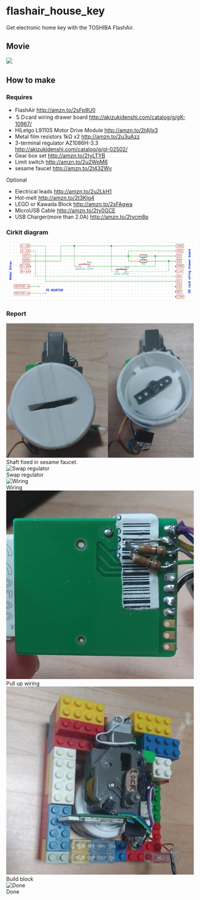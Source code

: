 # flashair_house_key
Get electronic home key with the TOSHIBA FlashAir.

## Movie
[![](http://img.youtube.com/vi/5deLVK1l3IE/0.jpg)](https://www.youtube.com/watch?v=5deLVK1l3IE)

## How to make
### Requires
* FlashAir http://amzn.to/2sFp9U0
* ＳＤcard wiring drawer board http://akizukidenshi.com/catalog/g/gK-10967/
* HiLetgo L9110S Motor Drive Module http://amzn.to/2t4jIx3
* Metal film resistors 1kΩ x2 http://amzn.to/2u3uAzz
* 3-terminal regulator AZ1086H-3.3 http://akizukidenshi.com/catalog/g/gI-02502/
* Gear box set http://amzn.to/2tyLTYB
* Limit switch http://amzn.to/2u2WqM6
* sesame faucet http://amzn.to/2t432Wv

Optional
* Electrical leads http://amzn.to/2u2LkH1
* Hot-melt http://amzn.to/2t3KIg4
* LEGO or Kawada Block http://amzn.to/2sFAgwa
* MicroUSB Cable http://amzn.to/2ty0GCE
* USB Charger(more than 2.0A) http://amzn.to/2tycm8p

### Cirkit diagram
![Cirkit diagram](docs/cirkit_diagram.png)

### Report
![Shaft fixed in sesame faucet](docs/0.png) \
Shaft fixed in sesame faucet. \
![Swap regulator](docs/1.png) \
Swap regulator \
![Wiring](docs/2.png) \
Wiring \
![Pull up wiring](docs/3.png) \
Pull up wiring \
![Build block](docs/4.png) \
Build block \
![Done](docs/5.png) \
Done
